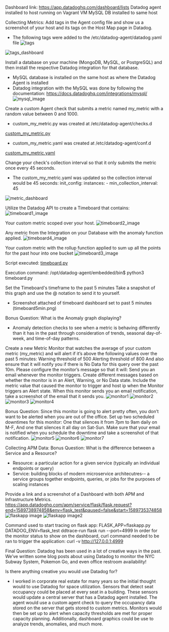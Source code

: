 Dashboard link: https://app.datadoghq.com/dashboard/lists
Datadog agent installed to host running on Vagrant VM
MySQL DB installed to same host

Collecting Metrics:
Add tags in the Agent config file and show us a screenshot of your host and its tags on the Host Map page in Datadog.
- The following tags were added to the /etc/datadog-agent/datadog.yaml file 
![tags](https://github.com/mqbui1/hiring-engineers/blob/master/tags.PNG)

![tags_dashboard](https://github.com/mqbui1/hiring-engineers/blob/master/Datadog_Dashboard.PNG)

Install a database on your machine (MongoDB, MySQL, or PostgreSQL) and then install the respective Datadog integration for that database.
- MySQL database is installed on the same host as where the Datadog Agent is installed
- Datadog integration with the MySQL was done by following the documentation: https://docs.datadoghq.com/integrations/mysql/
![mysql_image](https://github.com/mqbui1/hiring-engineers/blob/master/mysqldb_hostmap.PNG)

Create a custom Agent check that submits a metric named my_metric with a random value between 0 and 1000.
- custom_my_metric.py was created at /etc/datadog-agent/checks.d

[custom_my_metric.py](https://github.com/mqbui1/hiring-engineers/blob/master/custom_my_metric.py)

- custom_my_metric.yaml was created at /etc/datadog-agent/conf.d

[custom_my_metric.yaml](https://github.com/mqbui1/hiring-engineers/blob/master/custom_my_metric.yaml)

Change your check's collection interval so that it only submits the metric once every 45 seconds.
- The custom_my_metric.yaml was updated so the collection interval would be 45 seconds:
init_config:
instances:
        - min_collection_interval: 45

![metric_dashboard](https://github.com/mqbui1/hiring-engineers/blob/master/custom_my_metric.PNG)
        
     
Utilize the Datadog API to create a Timeboard that contains:
![timeboard1_image](https://github.com/mqbui1/hiring-engineers/blob/master/maintimeboard.PNG)

Your custom metric scoped over your host.
![timeboard2_image](https://github.com/mqbui1/hiring-engineers/blob/master/timeboard2.PNG)

Any metric from the Integration on your Database with the anomaly function applied.
![timeboard4_image](https://github.com/mqbui1/hiring-engineers/blob/master/timeboard4.PNG)

Your custom metric with the rollup function applied to sum up all the points for the past hour into one bucket
![timeboard3_image](https://github.com/mqbui1/hiring-engineers/blob/master/rollup.PNG)

Script executed: [timeboard.py](https://github.com/mqbui1/hiring-engineers/blob/master/timeboard.py)

Execution command: /opt/datadog-agent/embedded/bin$ python3 timeboard.py

Set the Timeboard's timeframe to the past 5 minutes
Take a snapshot of this graph and use the @ notation to send it to yourself.
- Screenshot attached of timeboard dashboard set to past 5 minutes (timeboard5min.png)

Bonus Question: What is the Anomaly graph displaying?
- Anomaly detection checks to see when a metric is behaving differently than it has in the past through consideration of trends, seasonal day-of-week, and time-of-day patterns.

Create a new Metric Monitor that watches the average of your custom metric (my_metric) and will alert if it’s above the following values over the past 5 minutes:
Warning threshold of 500
Alerting threshold of 800
And also ensure that it will notify you if there is No Data for this query over the past 10m.
Please configure the monitor’s message so that it will:
Send you an email whenever the monitor triggers.
Create different messages based on whether the monitor is in an Alert, Warning, or No Data state.
Include the metric value that caused the monitor to trigger and host ip when the Monitor triggers an Alert state.
When this monitor sends you an email notification, take a screenshot of the email that it sends you.
![monitor1](https://github.com/mqbui1/hiring-engineers/blob/master/monitor1.PNG)
![monitor2](https://github.com/mqbui1/hiring-engineers/blob/master/monitor2.PNG)
![monitor3](https://github.com/mqbui1/hiring-engineers/blob/master/monitor3.PNG)
![monitor4](https://github.com/mqbui1/hiring-engineers/blob/master/monitor4.PNG)

Bonus Question: Since this monitor is going to alert pretty often, you don’t want to be alerted when you are out of the office. Set up two scheduled downtimes for this monitor:
One that silences it from 7pm to 9am daily on M-F,
And one that silences it all day on Sat-Sun.
Make sure that your email is notified when you schedule the downtime and take a screenshot of that notification.
![monitor5](https://github.com/mqbui1/hiring-engineers/blob/master/monitor5.PNG)
![monitor6](https://github.com/mqbui1/hiring-engineers/blob/master/monitor6.PNG)
![monitor7](https://github.com/mqbui1/hiring-engineers/blob/master/monitor7.PNG)

Collecting APM Data:
Bonus Question: What is the difference between a Service and a Resource?
- Resource: a particular action for a given service (typically an individual endpoints or query)
- Service: building blocks of modern microservice architecutres-- a service groups together endpoints, queries, or jobs for the purposes of scaling instances

Provide a link and a screenshot of a Dashboard with both APM and Infrastructure Metrics.
https://app.datadoghq.com/apm/service/flask/flask.request?end=1589738974858&env=flask_test&paused=false&start=1589735374858
![flaskapp image](https://github.com/mqbui1/hiring-engineers/blob/master/flaskapp2.PNG)
![flaskapp image2](https://github.com/mqbui1/hiring-engineers/blob/master/flaskapp3.PNG)

Command used to start tracing on flask app: FLASK_APP=flaskapp.py DATADOG_ENV=flask_test ddtrace-run flask run --port=4999
In order for the monitor status to show on the dashboard, curl command needed to be ran to trigger the application: curl -v http://127.0.0.1:4999

Final Question:
Datadog has been used in a lot of creative ways in the past. We’ve written some blog posts about using Datadog to monitor the NYC Subway System, Pokemon Go, and even office restroom availability!

Is there anything creative you would use Datadog for?
- I worked in corporate real estate for many years so the initial thought would to use Datadog for space utilization.  Sensors that detect seat occupancy could be placed at every seat in a building.  These sensors would update a central server that has a Datadog agent installed.  The agent would use a custom agent check to query the occupancy data stored on the server that gets stored to custom metrics.  Monitors would then be set up to alert when capacity thresholds are met for proper capacity planning. Additionally, dashboard graphics could be use to analyze trends, anomalies, and much more.
